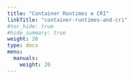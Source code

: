 ```yaml
---
title: "Container Runtimes и CRI"
linkTitle: "container-runtimes-and-cri"
#toc_hide: true
#hide_summary: true
weight: 20
type: docs
menu:
  manuals:
    weight: 20
---
```


